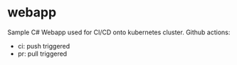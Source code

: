# webapp
Sample C# Webapp used for CI/CD onto kubernetes cluster.
Github actions:
- ci: push triggered
- pr: pull triggered
